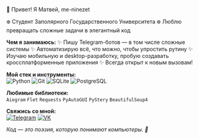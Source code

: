 👋 Привет! Я Матвей, me-ninezet

❄️ Cтудент Заполярного Государственного Университета
❄️ Люблю превращать сложные задачи в элегантный код

**Чем я занимаюсь:**
✨ Пишу Telegram-ботов — в том числе сложные системы
✨ Автоматизирую всё, что можно, чтобы упростить рутину
✨ Изучаю мобильную и desktop-разработку, пробую создавать кроссплатформенные приложения
✨ Всегда открыт к новым вызовам!

**Мой стек и инструменты:**  
![Python](https://img.shields.io/badge/Python-3776AB?style=for-the-badge&logo=python&logoColor=white)
![Git](https://img.shields.io/badge/Git-F05032?style=for-the-badge&logo=git&logoColor=white)
![SQLite](https://img.shields.io/badge/SQLite-003B57?style=for-the-badge&logo=sqlite&logoColor=white)
![PostgreSQL](https://img.shields.io/badge/PostgreSQL-4169E1?style=for-the-badge&logo=postgresql&logoColor=white)

**Любимые библиотеки:**  
`Aiogram` `Flet` `Requests` `PyAutoGUI` `PyStery` `BeautifulSoup4`

**Свяжись со мной:**  
[![Telegram](https://img.shields.io/badge/Telegram-me--ninezet-blue?style=for-the-badge&logo=telegram)](https://t.me/me_ninezet)
[![VK](https://img.shields.io/badge/VK-me--ninezet-blue?style=for-the-badge&logo=vk&logoColor=white)](https://vk.com/me_ninezet)

*Код — это поэзия, которую понимают компьютеры. 🚀*
